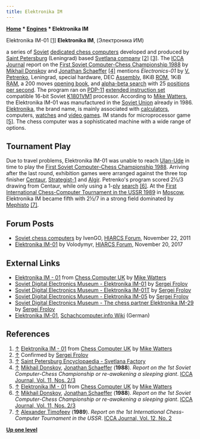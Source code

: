 ```yaml
---
title: Elektronika IM
---
```

**[Home](Home "Home") * [Engines](Engines "Engines") * Elektronika IM**

[](http://www.chesscomputeruk.com/html/elektronika_im_-_01.html) Elektronika IM-01 <a id="cite-note-1" href="#cite-ref-1">[1]</a>
**Elektronika IM**, (Электроника ИМ)

a series of [Soviet](https://en.wikipedia.org/wiki/Soviet_Union) [dedicated chess computers](Dedicated_Chess_Computers "Dedicated Chess Computers") developed and produced by [Saint Petersburg](https://en.wikipedia.org/wiki/Saint_Petersburg) (Leningrad) based [Svetlana company](<https://en.wikipedia.org/wiki/Svetlana_(company)>) <a id="cite-note-2" href="#cite-ref-2">[2]</a>
<a id="cite-note-3" href="#cite-ref-3">[3]</a>. The [ICCA Journal](ICGA_Journal "ICGA Journal") report on the [First Soviet Computer-Chess Championship 1988](First_Soviet_Computer-Chess_Championship_1988 "First Soviet Computer-Chess Championship 1988") by [Mikhail Donskoy](Mikhail_Donskoy "Mikhail Donskoy") and [Jonathan Schaeffer](Jonathan_Schaeffer "Jonathan Schaeffer") <a id="cite-note-4" href="#cite-ref-4">[4]</a> mentions *Electronics-01* by [V. Petrenko](index.php?title=V._Petrenko&action=edit&redlink=1 "V. Petrenko (page does not exist)"), Leningrad, special hardware, DEC [Assembly](Assembly "Assembly"), 8KiB [ROM](Memory#ROM "Memory"), 1KiB [RAM](Memory#RAM "Memory"), a 200 moves [opening book](Opening_Book "Opening Book"), and [alpha-beta search](Alpha-Beta "Alpha-Beta") with 25 [positions per second](Nodes_per_Second "Nodes per Second").
The program ran on [PDP-11](PDP-11 "PDP-11") [extended instruction set](https://en.wikipedia.org/wiki/PDP-11_architecture#Optional_instruction_sets) compatible 16-bit Soviet [K1801VM1](https://en.wikipedia.org/wiki/1801_series_CPU#K1801VM1) processor. According to [Mike Watters](Mike_Watters "Mike Watters"), the Elektronika IM-01 was manufactured in the [Soviet Union](https://en.wikipedia.org/wiki/Soviet_Union) already in 1986. [Elektronika](https://en.wikipedia.org/wiki/Electronika), the brand name, is mainly associated with [calculators](https://en.wikipedia.org/wiki/Calculator), computers, [watches](https://en.wikipedia.org/wiki/Watch) and [video games](https://en.wikipedia.org/wiki/Video_game). IM stands for microprocessor game <a id="cite-note-5" href="#cite-ref-5">[5]</a>.
The chess computer was a sophisticated machine with a wide range of options.

## Tournament Play

Due to travel problems, Elektronika IM-01 was unable to reach [Ulan-Ude](https://en.wikipedia.org/wiki/Ulan-Ude) in time to play the [First Soviet Computer-Chess Championship 1988](First_Soviet_Computer-Chess_Championship_1988 "First Soviet Computer-Chess Championship 1988").
Arriving after the last round, exhibition games were arranged against the three top finisher [Centaur](Centaur "Centaur"), [Strategist-1](Strategist "Strategist") and [Algir](Algir "Algir").
Petrenko's program scored 2½/3 drawing from Centaur, while only using a 1-[ply](Ply "Ply") [search](Search "Search") <a id="cite-note-6" href="#cite-ref-6">[6]</a>.
At the [First International Chess-Computer Tournament in the USSR 1989](First_International_Chess-Computer_Tournament_in_the_USSR_1989 "First International Chess-Computer Tournament in the USSR 1989") in [Moscow](https://en.wikipedia.org/wiki/Moscow), Elektronika IM became fifth with 2½/7 in a strong field dominated by [Mephisto](Mephisto "Mephisto") <a id="cite-note-7" href="#cite-ref-7">[7]</a>.

## Forum Posts

- [Soviet chess computers](http://www.hiarcs.net/forums/viewtopic.php?p=52920) by IvenGO, [HIARCS Forum](Computer_Chess_Forums "Computer Chess Forums"), November 22, 2011
- [Elektronika IM-01](http://www.hiarcs.net/forums/viewtopic.php?t=8684) by Volodymyr, [HIARCS Forum](Computer_Chess_Forums "Computer Chess Forums"), November 20, 2017

## External Links

- [Elektronika IM - 01](http://www.chesscomputeruk.com/html/elektronika_im_-_01.html) from [Chess Computer UK](http://www.chesscomputeruk.com/index.html) by [Mike Watters](Mike_Watters "Mike Watters")
- [Soviet Digital Electronics Museum - Elektronika IM-01](http://www.leningrad.su/museum/show_calc.php?n=299) by [Sergei Frolov](https://www.facebook.com/sergei.frolov)
- [Soviet Digital Electronics Museum - Elektronika IM-01T](http://www.leningrad.su/museum/show_calc.php?n=300) by [Sergei Frolov](https://www.facebook.com/sergei.frolov)
- [Soviet Digital Electronics Museum - Elektronika IM-05](http://www.leningrad.su/museum/show_calc.php?n=265) by [Sergei Frolov](https://www.facebook.com/sergei.frolov)
- [Soviet Digital Electronics Museum - The chess partner Elektronika IM-29](http://www.leningrad.su/museum/show_calc.php?n=69) by [Sergei Frolov](https://www.facebook.com/sergei.frolov)
- [Elektronika IM-01](https://www.schach-computer.info/wiki/index.php/Elektronika_IM-01), [Schachcomputer.info Wiki](https://www.schach-computer.info/wiki/index.php?title=Hauptseite_En) (German)

## References

1. <a id="cite-ref-1" href="#cite-note-1">↑</a> [Elektronika IM - 01](http://www.chesscomputeruk.com/html/elektronika_im_-_01.html) from [Chess Computer UK](http://www.chesscomputeruk.com/index.html) by [Mike Watters](Mike_Watters "Mike Watters")
1. <a id="cite-ref-2" href="#cite-note-2">↑</a> Confirmed by [Sergei Frolov](https://www.facebook.com/sergei.frolov)
1. <a id="cite-ref-3" href="#cite-note-3">↑</a> [Saint Petersburg Encyclopaedia - Svetlana Factory](http://www.encspb.ru/object/2804001437?lc=en)
1. <a id="cite-ref-4" href="#cite-note-4">↑</a> [Mikhail Donskoy](Mikhail_Donskoy "Mikhail Donskoy"), [Jonathan Schaeffer](Jonathan_Schaeffer "Jonathan Schaeffer") (**1988**). *Report on the 1st Soviet Computer-Chess Championship or re-awakening a sleeping giant*. [ICCA Journal, Vol. 11, Nos. 2/3](ICGA_Journal#11_23 "ICGA Journal")
1. <a id="cite-ref-5" href="#cite-note-5">↑</a> [Elektronika IM - 01](http://www.chesscomputeruk.com/html/elektronika_im_-_01.html) from [Chess Computer UK](http://www.chesscomputeruk.com/index.html) by [Mike Watters](Mike_Watters "Mike Watters")
1. <a id="cite-ref-6" href="#cite-note-6">↑</a> [Mikhail Donskoy](Mikhail_Donskoy "Mikhail Donskoy"), [Jonathan Schaeffer](Jonathan_Schaeffer "Jonathan Schaeffer") (**1988**). *Report on the 1st Soviet Computer-Chess Championship or re-awakening a sleeping giant*. [ICCA Journal, Vol. 11, Nos. 2/3](ICGA_Journal#11_23 "ICGA Journal")
1. <a id="cite-ref-7" href="#cite-note-7">↑</a> [Alexander Timofeev](Alexander_Timofeev "Alexander Timofeev") (**1989**). *Report on the 1st International Chess-Computer Tournament in the USSR*. [ICCA Journal, Vol. 12, No. 2](ICGA_Journal#12_2 "ICGA Journal")

**[Up one level](Engines "Engines")**


